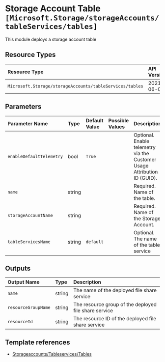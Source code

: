 # Storage Account Table `[Microsoft.Storage/storageAccounts/tableServices/tables]`

This module deploys a storage account table

## Resource Types

| Resource Type | API Version |
| :-- | :-- |
| `Microsoft.Storage/storageAccounts/tableServices/tables` | 2021-06-01 |

## Parameters

| Parameter Name | Type | Default Value | Possible Values | Description |
| :-- | :-- | :-- | :-- | :-- |
| `enableDefaultTelemetry` | bool | `True` |  | Optional. Enable telemetry via the Customer Usage Attribution ID (GUID). |
| `name` | string |  |  | Required. Name of the table. |
| `storageAccountName` | string |  |  | Required. Name of the Storage Account. |
| `tableServicesName` | string | `default` |  | Optional. The name of the table service |

## Outputs

| Output Name | Type | Description |
| :-- | :-- | :-- |
| `name` | string | The name of the deployed file share service |
| `resourceGroupName` | string | The resource group of the deployed file share service |
| `resourceId` | string | The resource ID of the deployed file share service |

## Template references

- [Storageaccounts/Tableservices/Tables](https://docs.microsoft.com/en-us/azure/templates/Microsoft.Storage/2021-06-01/storageAccounts/tableServices/tables)
